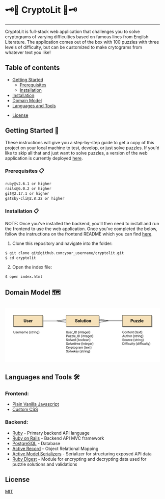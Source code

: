 # 🗝📖   CryptoLit   📖🗝
***
CryptoLit is full-stack web application that challenges you to solve cryptograms of varying difficulties based on famous lines from English Literature. The application comes out of the box with 100 puzzles with three levels of difficulty, but can be customized to make crytograms from whatever text you like!


## Table of contents
- [Getting Started](#getting-started)
    - [Prerequisites](#prerequisites)
    - [Installation](#installation)
- [Installation](#installation)
- [Domain Model](#domain-model)
- [Languages and Tools](#languages-and-tools)
<!-- - [Contributing](#contributing)
    - [Known Issues](#known-issues) -->
- [License](#license)

## Getting Started 🚀
These instructions will give you a step-by-step guide to get a copy of this project on your local machine to test, develop, or just solve puzzles. If you'd like to skip all that and just want to solve puzzles, a version of the web application is currently deployed [here]().

### Prerequisites 📋

```
ruby@v2.6.1 or higher
rails@6.0.2 or higher
git@2.17.1 or higher
gatsby-cli@2.8.22 or higher
```
### Installation 📋
NOTE: Once you've installed the backend, you'll then need to install and run the frontend to use the web application. Once you've completed the below, follow the instructions on the frontend README which you can find [here](https://github.com/replacem3nts/cryptolit).

1. Clone this repository and navigate into the folder:
```
$ git clone git@github.com:your_username/cryptolit.git
$ cd cryptolit
```

2. Open the index file:
```
$ open index.html
```

## Domain Model 🗺
<h2 align="center">
    <img src="https://github.com/replacem3nts/cryptolitAPI/blob/master/public/domain_model.png" alt="CryptoLit Domain Model" width="600px">
    <br>
<h2>

## Languages and Tools 🛠️
### Frontend:
- [Plain Vanilla Javascript](https://developer.mozilla.org/en-US/docs/Web/JavaScript)
- [Custom CSS](https://developer.mozilla.org/en-US/docs/Web/CSS)
### Backend:
- [Ruby](https://www.ruby-lang.org/) - Primary backend API language 
- [Ruby on Rails](https://rubyonrails.org/) - Backend API MVC framework
- [PostgreSQL](https://www.postgresql.org/) - Database
- [Active Record](https://guides.rubyonrails.org/active_record_basics.html) - Object Relational Mapping
- [Active Model Serializers](https://github.com/rails-api/active_model_serializers) - Serializer for structuring exposed API data 
- [Ruby Digest](https://ruby-doc.org/stdlib-2.4.0/libdoc/digest/rdoc/Digest.html) - Module for encrypting and decrypting data used for puzzle solutions and validations

## License
[MIT](https://choosealicense.com/licenses/mit/)